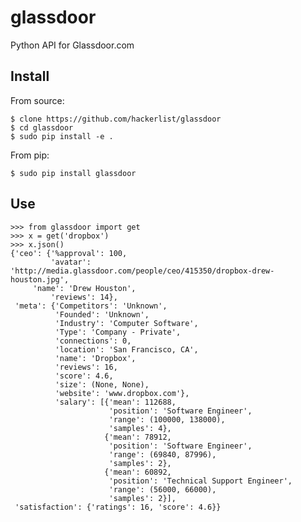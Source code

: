 glassdoor
=========

Python API for Glassdoor.com

## Install

From source:
   
    $ clone https://github.com/hackerlist/glassdoor
    $ cd glassdoor
    $ sudo pip install -e .

From pip:

    $ sudo pip install glassdoor

## Use

    >>> from glassdoor import get
    >>> x = get('dropbox')
    >>> x.json()
    {'ceo': {'%approval': 100,
             'avatar': 'http://media.glassdoor.com/people/ceo/415350/dropbox-drew-houston.jpg',
	     'name': 'Drew Houston',
             'reviews': 14},
     'meta': {'Competitors': 'Unknown',
              'Founded': 'Unknown',
              'Industry': 'Computer Software',
              'Type': 'Company - Private',
              'connections': 0,
              'location': 'San Francisco, CA',
              'name': 'Dropbox',
              'reviews': 16,
              'score': 4.6,
              'size': (None, None),
              'website': 'www.dropbox.com'},
              'salary': [{'mean': 112688,
                          'position': 'Software Engineer',
                          'range': (100000, 138000),
                          'samples': 4},
                         {'mean': 78912,
                          'position': 'Software Engineer',
                          'range': (69840, 87996),
                          'samples': 2},
                         {'mean': 60892,
                          'position': 'Technical Support Engineer',
                          'range': (56000, 66000),
                          'samples': 2}],
     'satisfaction': {'ratings': 16, 'score': 4.6}}

